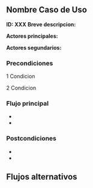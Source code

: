 
## Nombre Caso de Uso

**ID: XXX**
**Breve descripcion:** 

**Actores principales:**

**Actores segundarios:**

### Precondiciones

1 Condicion

2 Condicion

### Flujo principal

*
*

### Postcondiciones

*
*

## Flujos alternativos


